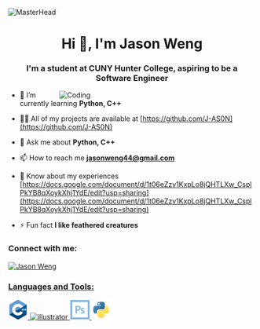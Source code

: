 ![MasterHead](https://i.redd.it/bpxxqqvps4h91.gif)
<h1 align="center">Hi 👋, I'm Jason Weng</h1>
<h3 align="center">I'm a student at CUNY Hunter College, aspiring to be a Software Engineer</h3>
<img align="right" alt="Coding" width="400" src="https://media4.giphy.com/media/v1.Y2lkPTc5MGI3NjExaTE1aDF3N3N5dDFxaDkyeHd1bTJtZzF4cG5hc3N5MG1mcmlvbHhqaCZlcD12MV9pbnRlcm5hbF9naWZfYnlfaWQmY3Q9Zw/RbDKaczqWovIugyJmW/giphy.gif">

- 🌱 I’m currently learning **Python, C++**

- 👨‍💻 All of my projects are available at [https://github.com/J-AS0N](https://github.com/J-AS0N)

- 💬 Ask me about **Python, C++**

- 📫 How to reach me **jasonweng44@gmail.com**

- 📄 Know about my experiences [https://docs.google.com/document/d/1t06eZzv1KxpLo8jQHTLXw_CsplPkYB8qXoykXhj1YdE/edit?usp=sharing](https://docs.google.com/document/d/1t06eZzv1KxpLo8jQHTLXw_CsplPkYB8qXoykXhj1YdE/edit?usp=sharing)

- ⚡ Fun fact **I like feathered creatures**

<h3 align="left">Connect with me:</h3>
<p align="left">
<a href="https://www.linkedin.com/in/jason-weng-033901248/" target="blank"><img align="center" src="https://raw.githubusercontent.com/rahuldkjain/github-profile-readme-generator/master/src/images/icons/Social/linked-in-alt.svg" alt="Jason Weng" height="30" width="40" />
</p>

<h3 align="left">Languages and Tools:</h3>
<p align="left"> <a href="https://www.w3schools.com/cpp/" target="_blank" rel="noreferrer"> <img src="https://raw.githubusercontent.com/devicons/devicon/master/icons/cplusplus/cplusplus-original.svg" alt="cplusplus" width="40" height="40"/> </a> <a href="https://www.adobe.com/in/products/illustrator.html" target="_blank" rel="noreferrer"> <img src="https://www.vectorlogo.zone/logos/adobe_illustrator/adobe_illustrator-icon.svg" alt="illustrator" width="40" height="40"/> </a> <a href="https://www.photoshop.com/en" target="_blank" rel="noreferrer"> <img src="https://raw.githubusercontent.com/devicons/devicon/master/icons/photoshop/photoshop-line.svg" alt="photoshop" width="40" height="40"/> </a> <a href="https://www.python.org" target="_blank" rel="noreferrer"> <img src="https://raw.githubusercontent.com/devicons/devicon/master/icons/python/python-original.svg" alt="python" width="40" height="40"/> </a> </p>
